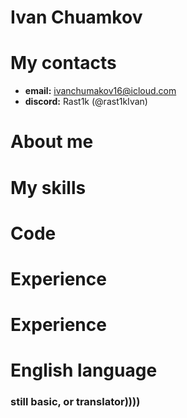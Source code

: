 # Ivan Chuamkov
 
# My contacts
* **email:** ivanchumakov16@icloud.com
* **discord:** Rast1k (@rast1kIvan)
# Аbout me

# My skills

# Сode

# Experience

# Experience

# English language
### still basic, or translator))))